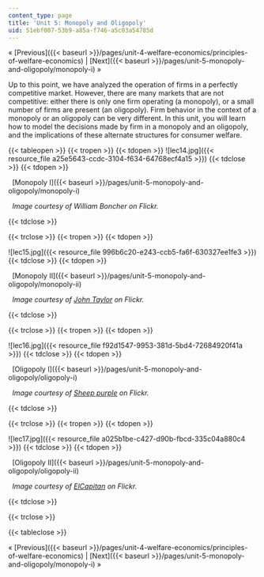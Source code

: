 ```yaml
---
content_type: page
title: 'Unit 5: Monopoly and Oligopoly'
uid: 51ebf007-53b9-a85a-f746-a5c03a54785d
---
```


« [Previous]({{< baseurl >}}/pages/unit-4-welfare-economics/principles-of-welfare-economics) | [Next]({{< baseurl >}}/pages/unit-5-monopoly-and-oligopoly/monopoly-i) »

Up to this point, we have analyzed the operation of firms in a perfectly competitive market. However, there are many markets that are not competitive: either there is only one firm operating (a monopoly), or a small number of firms are present (an oligopoly). Firm behavior in the context of a monopoly or an oligopoly can be very different. In this unit, you will learn how to model the decisions made by firm in a monopoly and an oligopoly, and the implications of these alternate structures for consumer welfare.

{{< tableopen >}}
{{< tropen >}}
{{< tdopen >}}
![lec14.jpg]({{< resource_file a25e5643-ccdc-3104-f634-64768ecf4a15 >}})
{{< tdclose >}}
{{< tdopen >}}


  [Monopoly I]({{< baseurl >}}/pages/unit-5-monopoly-and-oligopoly/monopoly-i)

  _Image courtesy of William Boncher on Flickr._


{{< tdclose >}}

{{< trclose >}}
{{< tropen >}}
{{< tdopen >}}
  
![lec15.jpg]({{< resource_file 996b6c20-e243-ccb5-fa6f-630327ee1fe3 >}})
{{< tdclose >}}
{{< tdopen >}}


  [Monopoly II]({{< baseurl >}}/pages/unit-5-monopoly-and-oligopoly/monopoly-ii)

  _Image courtesy of [John Taylor](http://www.flickr.com/photos/jbtaylor/5566452462/in/photostream/) on Flickr._


{{< tdclose >}}

{{< trclose >}}
{{< tropen >}}
{{< tdopen >}}
  
![lec16.jpg]({{< resource_file f92d1547-9953-381d-5bd4-72684920f41a >}})
{{< tdclose >}}
{{< tdopen >}}


  [Oligopoly I]({{< baseurl >}}/pages/unit-5-monopoly-and-oligopoly/oligopoly-i)

  _Image courtesy of [Sheep purple](http://www.flickr.com/photos/sheeppurple/2665016444/) on Flickr._


{{< tdclose >}}

{{< trclose >}}
{{< tropen >}}
{{< tdopen >}}
  
![lec17.jpg]({{< resource_file a025b1be-c427-d90b-fbcd-335c04a880c4 >}})
{{< tdclose >}}
{{< tdopen >}}


  [Oligopoly II]({{< baseurl >}}/pages/unit-5-monopoly-and-oligopoly/oligopoly-ii)

  _Image courtesy of [ElCapitan](http://www.flickr.com/photos/elcapitan/2388687600/in/photostream/) on Flickr._


{{< tdclose >}}

{{< trclose >}}

{{< tableclose >}}

« [Previous]({{< baseurl >}}/pages/unit-4-welfare-economics/principles-of-welfare-economics) | [Next]({{< baseurl >}}/pages/unit-5-monopoly-and-oligopoly/monopoly-i) »